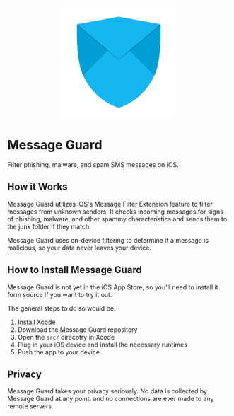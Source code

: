 <p align="center">
  <img width="256" height="256" src="/art/messageguard-transparent-256.png" alt="Message Guard Logo">
</p>

# Message Guard
Filter phishing, malware, and spam SMS messages on iOS.

## How it Works
Message Guard utilizes iOS's Message Filter Extension feature to filter messages from unknown senders. It checks incoming messages for signs of phishing, malware, and other spammy characteristics and sends them to the junk folder if they match.

Message Guard uses on-device filtering to determine if a message is malicious, so your data never leaves your device.

## How to Install Message Guard
Message Guard is not yet in the iOS App Store, so you'll need to install it form source if you want to try it out.

The general steps to do so would be:

1. Install Xcode
2. Download the Message Guard repository
3. Open the `src/` direcotry in Xcode
4. Plug in your iOS device and install the necessary runtimes
5. Push the app to your device

## Privacy
Message Guard takes your privacy seriously. No data is collected by Message Guard at any point, and no connections are ever made to any remote servers.